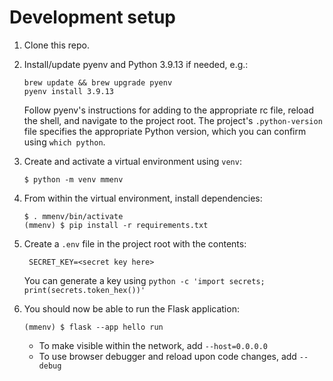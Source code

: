 # Development setup

1. Clone this repo. 

1. Install/update pyenv and Python 3.9.13 if needed, e.g.:

   ```
   brew update && brew upgrade pyenv
   pyenv install 3.9.13
   ```

   Follow pyenv's instructions for adding to the appropriate rc file, reload the 
   shell, and navigate to the project root. The project's `.python-version` file 
   specifies the appropriate Python version, which you can confirm using `which python`.

1. Create and activate a virtual environment using `venv`:

   ```commandline
   $ python -m venv mmenv
   ```

1. From within the virtual environment, install dependencies:
 
   ```commandline
   $ . mmenv/bin/activate
   (mmenv) $ pip install -r requirements.txt
   ```

1. Create a `.env` file in the project root with the contents:

   ```commandline
    SECRET_KEY=<secret key here>
   ```
   
   You can generate a key using `python -c 'import secrets; print(secrets.token_hex())'`

1. You should now be able to run the Flask application:

   ```commandline
   (mmenv) $ flask --app hello run
   ```
   
   * To make visible within the network, add `--host=0.0.0.0`
   * To use browser debugger and reload upon code changes, add `--debug`